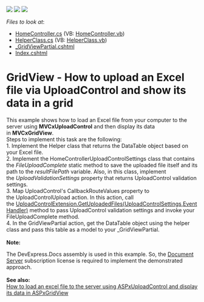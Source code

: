 <!-- default badges list -->
![](https://img.shields.io/endpoint?url=https://codecentral.devexpress.com/api/v1/VersionRange/128550826/17.1.8%2B)
[![](https://img.shields.io/badge/Open_in_DevExpress_Support_Center-FF7200?style=flat-square&logo=DevExpress&logoColor=white)](https://supportcenter.devexpress.com/ticket/details/T576892)
[![](https://img.shields.io/badge/📖_How_to_use_DevExpress_Examples-e9f6fc?style=flat-square)](https://docs.devexpress.com/GeneralInformation/403183)
<!-- default badges end -->
<!-- default file list -->
*Files to look at*:

* [HomeController.cs](./CS/UploadControlApplication/Controllers/HomeController.cs) (VB: [HomeController.vb](./VB/UploadControlApplication/Controllers/HomeController.vb))
* [HelperClass.cs](./CS/UploadControlApplication/Models/HelperClass.cs) (VB: [HelperClass.vb](./VB/UploadControlApplication/Models/HelperClass.vb))
* [_GridViewPartial.cshtml](./CS/UploadControlApplication/Views/Home/_GridViewPartial.cshtml)
* [Index.cshtml](./CS/UploadControlApplication/Views/Home/Index.cshtml)
<!-- default file list end -->
# GridView - How to upload an Excel file via UploadControl and show its data in a grid


<p>This example shows how to load an Excel file from your computer to the server using <strong>MVCxUploadControl</strong> and then display its data in <strong>MVCxGridView</strong>. <br>Steps to implement this task are the following:<br>1. Implement the Helper class that returns the DataTable object based on your Excel file.<br>2. Implement the HomeControllerUploadControlSettings class that contains the <em>FileUploadComplete</em> static method to save the uploaded file itself and its path to the <em>resultFilePath </em>variable. Also, in this class, implement the <em>UploadValidationSettings</em> property that returns UploadControl validation settings. <br>3. Map UploadControl's CallbackRouteValues property to the UploadControlUpload action. In this action, call the <a href="https://docs.devexpress.com/AspNetMvc/DevExpress.Web.Mvc.UploadControlExtension.GetUploadedFiles(DevExpress.Web.Mvc.UploadControlSettings-System.EventHandler-DevExpress.Web.FileUploadCompleteEventArgs-)">UploadControlExtension.GetUploadedFiles(UploadControlSettings,EventHandler<FileUploadCompleteEventArgs>)</a> method to pass UploadControl validation settings and invoke your FileUploadComplete method. <br>4. In the GridViewPartial action, get the DataTable object using the helper class and pass this table as a model to your _GridViewPartial.<br><strong><br>Note:</strong></p>
<p>The DevExpress.Docs assembly is used in this example. So, the <a href="https://www.devexpress.com/Products/NET/Document-Server/">Document Server</a> subscription license is required to implement the demonstrated approach.<br><br><strong>See also:</strong><br><a href="https://www.devexpress.com/Support/Center/p/E5199">How to load an excel file to the server using ASPxUploadControl and display its data in ASPxGridView</a></p>

<br/>


